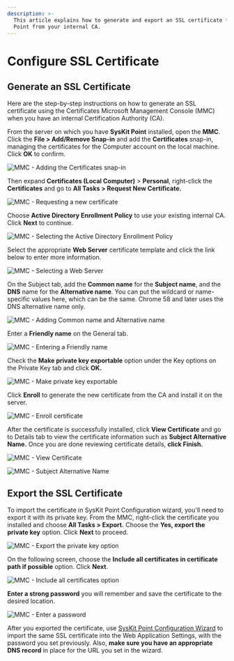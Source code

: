 ```yaml
---
description: >-
  This article explains how to generate and export an SSL certificate for SysKit
  Point from your internal CA.
---
```


# Configure SSL Certificate

## Generate an SSL Certificate

Here are the step-by-step instructions on how to generate an SSL certificate using the Certificates Microsoft Management Console \(MMC\) when you have an internal Certification Authority \(CA\).

From the server on which you have **SysKit Point** installed, open the **MMC**. Click the **File &gt; Add/Remove Snap-in** and add the **Certificates** snap-in, managing the certificates for the Computer account on the local machine. Click **OK** to confirm.

![MMC - Adding the Certificates snap-in](../.gitbook/assets/configure-ssl-certificate_add-snap-in.png)

Then expand **Certificates \(Local Computer\)** &gt; **Personal**, right-click the **Certificates** and go to **All Tasks &gt; Request New Certificate.**

![MMC - Requesting a new certificate](../.gitbook/assets/configure-ssl-certificate_request-new-certificate.png)

Choose **Active Directory Enrollment Policy** to use your existing internal CA. Click **Next** to continue.

![MMC - Selecting the Active Directory Enrollment Policy](../.gitbook/assets/configure-ssl-certificate_choose-existing-internal-ca.png)

Select the appropriate **Web Server** certificate template and click the link below to enter more information.

![MMC - Selecting a Web Server](../.gitbook/assets/configure-ssl-certificate_choose-web-server.png)

On the Subject tab, add the **Common name** for the **Subject name**, and the **DNS** name for the **Alternative name**. You can put the wildcard or name-specific values here, which can be the same. Chrome 58 and later uses the DNS alternative name only.

![MMC - Adding Common name and Alternative name](../.gitbook/assets/configure-ssl-certificate_add-name.png)

Enter a **Friendly name** on the General tab.

![MMC - Entering a Friendly name](../.gitbook/assets/configure-ssl-certificate_add-friendly-name.png)

Check the **Make private key exportable** option under the Key options on the Private Key tab and click **OK.**

![MMC - Make private key exportable](../.gitbook/assets/configure-ssl-certificate_make-private-key-exportable.png)

Click **Enroll** to generate the new certificate from the CA and install it on the server.

![MMC - Enroll certificate](../.gitbook/assets/configure-ssl-certificate_enroll.png)

After the certificate is successfully installed, click **View Certificate** and go to Details tab to view the certificate information such as **Subject Alternative Name.** Once you are done reviewing certificate details, **click Finish.**

![MMC - View Certificate](../.gitbook/assets/configure-ssl-certificate_view-certificate.png)

![MMC - Subject Alternative Name](../.gitbook/assets/configure-ssl-certificate_view-subject-alternative-name.png)

## Export the SSL Certificate

To import the certificate in SysKit Point Configuration wizard, you'll need to export it with its private key. From the MMC, right-click the certificate you installed and choose **All Tasks &gt; Export.** Choose the **Yes, export the private key** option. Click **Next** to proceed.

![MMC - Export the private key option](../.gitbook/assets/configure-ssl-certificate_export-private-key.png)

On the following screen, choose the **Include all certificates in certificate path if possible** option. Click **Next**.

![MMC - Include all certificates option](../.gitbook/assets/configure-ssl-certificate_export-include-all.png)

**Enter a strong password** you will remember and save the certificate to the desired location.

![MMC - Enter a password](../.gitbook/assets/configure-ssl-certificate_export-password.png)

After you exported the certificate, use [SysKit Point Configuration Wizard](https://github.com/SysKitTeam/docs-point/tree/6f0316e1f15f779c3c2e530ae1384197b23c8607/installation-and-configuration/configure-syskit-point.md#web-application-settings) to import the same SSL certificate into the Web Application Settings, with the password you set previously. Also, **make sure you have an appropriate DNS record** in place for the URL you set in the wizard.

